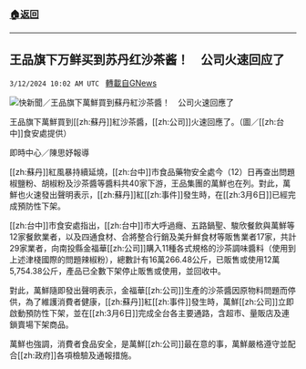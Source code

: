###  [:house:返回](README.md)
---


## 王品旗下万鲜买到苏丹红沙茶酱！　公司火速回应了
`3/12/2024 10:02 AM UTC ` [轉載自GNews](https://gnews.org/articles/2387275)

![快新聞／王品旗下萬鮮買到蘇丹紅沙茶醬！　公司火速回應了](https://cdn.ftvnews.com.tw/manasystem/FileData/News/f5377cc7-9291-49dd-9128-1491c832c1ab.jpg "快新聞／王品旗下萬鮮買到蘇丹紅沙茶醬！　公司火速回應了")

王品旗下萬鮮買到[[zh:蘇丹]]紅沙茶醬，[[zh:公司]]火速回應了。（圖／[[zh:台中]]食安處提供）

即時中心／陳思妤報導

[[zh:蘇丹]]紅風暴持續延燒，[[zh:台中]]市食品藥物安全處今（12）日再查出問題椒鹽粉、胡椒粉及沙茶醬等醬料共40家下游，王品集團的萬鮮也在列。對此，萬鮮也火速發出聲明表示，[[zh:蘇丹]]紅[[zh:事件]]發生時，在[[zh:3月6日]]已經完成預防性下架。

[[zh:台中]]市食安處指出，[[zh:台中]]市大呼過癮、五路鍋聖、駿欣餐飲與萬鮮等12家餐飲業者，以及四通食材、合將整合行銷及美升鮮食材等販售業者17家，共計29家業者，向南投縣金福華[[zh:公司]]購入11種各式規格的沙茶調味醬料（使用到上述津棧國際的問題辣椒粉），總數計有16萬266.48公斤，已販售或使用12萬5,754.38公斤，產品已全數下架停止販售或使用，並回收中。

對此，萬鮮隨即發出聲明表示，金福華[[zh:公司]]生產的沙茶醬因原物料問題而停供，為了維護消費者健康，[[zh:蘇丹]]紅[[zh:事件]]發生時，萬鮮[[zh:公司]]立即啟動預防性下架，並在[[zh:3月6日]]完成全台各主要通路，含超市、量販店及連鎖賣場下架商品。

萬鮮也強調，消費者食品安全，是萬鮮[[zh:公司]]最在意的事，萬鮮嚴格遵守並配合[[zh:政府]]各項檢驗及通報措施。
